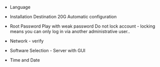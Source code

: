 * Language

* Installation Destination 20G
  Automatic configuration

* Root Password
  Play with weak password
  Do not lock account - locking means you can only log in via another
  administrative user..

* Network - verify

* Software Selection - Server with GUI

* Time and Date

